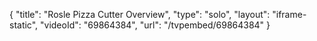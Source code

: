 {
    "title": "Rosle Pizza Cutter Overview",
    "type": "solo",
    "layout": "iframe-static",
    "videoId": "69864384",
    "url": "\/tvpembed\/69864384"
}
